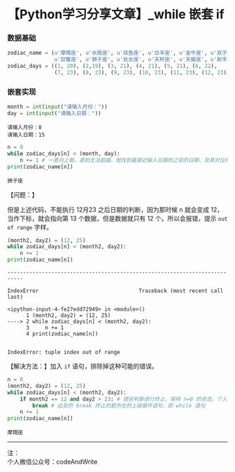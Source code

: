 
# 【Python学习分享文章】_while 嵌套 if

### 数据基础


```python
zodiac_name = (u'摩羯座', u'水瓶座', u'双鱼座', u'白羊座', u'金牛座', u'双子座',
               u'巨蟹座', u'狮子座', u'处女座', u'天秤座', u'天蝎座', u'射手座')
zodiac_days = ((1, 20), (2,19), (3, 21), (4, 21), (5, 21), (6, 22),
               (7, 23), (8, 23), (9, 23), (10, 23), (11, 23), (12, 23))
```

### 嵌套实现


```python
month = int(input("请输入月份："))
day = int(input("请输入日期："))
```

    请输入月份：8
    请输入日期：15
    


```python
n = 0
while zodiac_days[n] < (month, day):
    n += 1 # 一直向上取，直到无法超越，就找到最接近输入日期的之前的日期、及其对应的下标
print(zodiac_name[n])
```

    狮子座
    

【问题：】

但是上述代码，不能执行 12月23 之后日期的判断，因为那时候 n 就会变成 12，当作下标，就会指向第 13 个数据，但是数据就只有 12 个。所以会报错，提示 ```out of range``` 字样。


```python
(month2, day2) = (12, 25)
while zodiac_days[n] < (month2, day2):
    n += 1
print(zodiac_name[n])
```


    ---------------------------------------------------------------------------

    IndexError                                Traceback (most recent call last)

    <ipython-input-4-fe27edd72949> in <module>()
          1 (month2, day2) = (12, 25)
    ----> 2 while zodiac_days[n] < (month2, day2):
          3     n += 1
          4 print(zodiac_name[n])
    

    IndexError: tuple index out of range


【解决方法：】加入 ```if``` 语句，排除掉这种可能的错误。


```python
n = 0
(month2, day2) = (12, 25)
while zodiac_days[n] < (month2, day2):
    if month2 == 12 and day2 > 23: # 提前判断进行终止，保持 n=0 的状态。个人认为把 while 写在 if 里面，会更有效率吧。
        break # 此处的 break 终止的是所在的上级循环语句，即 while 语句
    n += 1
print(zodiac_name[n])
```

    摩羯座
    

---
注：  
个人微信公众号：codeAndWrite
